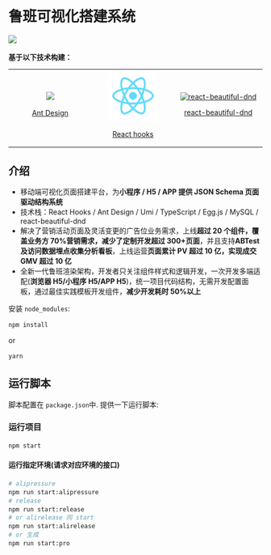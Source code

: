 # 鲁班可视化搭建系统

<img width="100px" src="https://imagecos.yunhuotong.net/2021_08/1d1352ad4f386e66f78242b19ba2957b.jpg">

<p align="left">
  <b>基于以下技术构建：</b>
</p>
<table align="center" cellspacing="0" cellpadding="0">
  <tbody>
    <tr>
      <td align="center" valign="middle" width="250">
        <a href="https://ant.design/index-cn" title="Ant Design" target="_blank">
			    <img width="100px" src="https://gw.alipayobjects.com/zos/rmsportal/KDpgvguMpGfqaHPjicRK.svg">
          <p>Ant Design</pp>
        </a>
      </td>
      <td align="center" valign="middle" width="250">
        <a href="https://react.docschina.org/" title="react" target="_blank">
          <img height="100px" src="https://raw.githubusercontent.com/github/explore/80688e429a7d4ef2fca1e82350fe8e3517d3494d/topics/react/react.png" title="react">
          <p>React hooks</p>
        </a>
      </td>
      <td align="center" valign="middle" width="250">
        <a href="https://github.com/atlassian/react-beautiful-dnd" title="react-beautiful-dnd" target="_blank">
          <img height="100px" src="https://user-images.githubusercontent.com/2182637/53611918-54c1ff80-3c24-11e9-9917-66ac3cef513d.png" title="react-beautiful-dnd">
          <p>react-beautiful-dnd</p>
        </a>
      </td>
    </tr>
  </tbody>
</table>

## 介绍

- 移动端可视化页面搭建平台，为**小程序 / H5 / APP 提供 JSON Schema 页面驱动结构系统**
- 技术栈：React Hooks / Ant Design / Umi / TypeScript / Egg.js / MySQL / react-beautiful-dnd
- 解决了营销活动页面及灵活变更的广告位业务需求，上线**超过 20 个组件，覆盖业务方 70%营销需求，减少了定制开发超过 300+页面**，并且支持**ABTest 及访问数据埋点收集分析看板**，上线运营**页面累计 PV 超过 10 亿，实现成交 GMV 超过 10 亿**
- 全新一代鲁班渲染架构，开发者只关注组件样式和逻辑开发，一次开发多端适配(**浏览器 H5/小程序 H5/APP H5**)，统一项目代码结构，无需开发配置面板，通过最佳实践模板开发组件，**减少开发耗时 50%以上**

安装 `node_modules`:

```bash
npm install

```

or

```bash
yarn
```

## 运行脚本

脚本配置在 `package.json`中. 提供一下运行脚本:

### 运行项目

```bash
npm start
```

#### 运行指定环境(请求对应环境的接口)

```bash
# alipressure
npm run start:alipressure
# release
npm run start:release
# or alirelease 同 start
npm run start:alirelease
# or 生成
npm run start:pro
```
